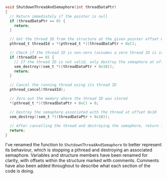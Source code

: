 ```c
void ShutdownThreadAndSemaphore(int threadDataPtr)
{
  // Return immediately if the pointer is null
  if (threadDataPtr == 0) {
    return;
  }

  // Get the thread ID from the structure at the given pointer offset 0xC
  pthread_t threadId = *(pthread_t *)(threadDataPtr + 0xC);

  // Check if the thread ID is non-zero (assumes a zero thread ID is invalid or uninitialized)
  if (threadId == 0) {
    // If the thread ID is not valid, only destroy the semaphore at offset 0x10
    sem_destroy((sem_t *)(threadDataPtr + 0x10));
    return;
  }
  
  // Cancel the running thread using its thread ID
  pthread_cancel(threadId);

  // Zero out the memory where the thread ID was stored
  *(pthread_t *)(threadDataPtr + 0xC) = 0;

  // Destroy the semaphore associated with the thread at offset 0x10
  sem_destroy((sem_t *)(threadDataPtr + 0x10));
  
  // After cancelling the thread and destroying the semaphore, return from the function
  return;
}
```

I've renamed the function to `ShutdownThreadAndSemaphore` to better represent its behaviour, which is stopping a pthread and destroying an associated semaphore. Variables and structure members have been renamed for clarity, with offsets within the structure marked with comments. Comments have also been added throughout to describe what each section of the code is doing.